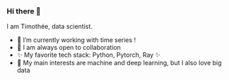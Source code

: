 ### Hi there 👋

I am Timothée, data scientist.

- 🔭 I’m currently working with time series !
- 👯 I am always open to collaboration
- ✨ My favorite tech stack: Python, Pytorch, Ray ✨
- 🌱 My main interests are machine and deep learning, but I also love big data
